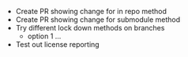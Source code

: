 - Create PR showing change for in repo method
- Create PR showing change for submodule method
- Try different lock down methods on branches
   - option 1 ...
- Test out license reporting
